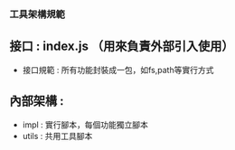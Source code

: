 ### 工具架構規範

## 接口 : index.js （用來負責外部引入使用）
- 接口規範 : 所有功能封裝成一包，如fs,path等實行方式

## 內部架構 : 
- impl : 實行腳本，每個功能獨立腳本
- utils : 共用工具腳本